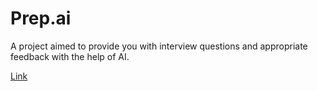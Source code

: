 # Prep.ai

A project aimed to provide you with interview questions and appropriate feedback with the help of AI.

[Link](https://prep-ai-self.vercel.app/)
